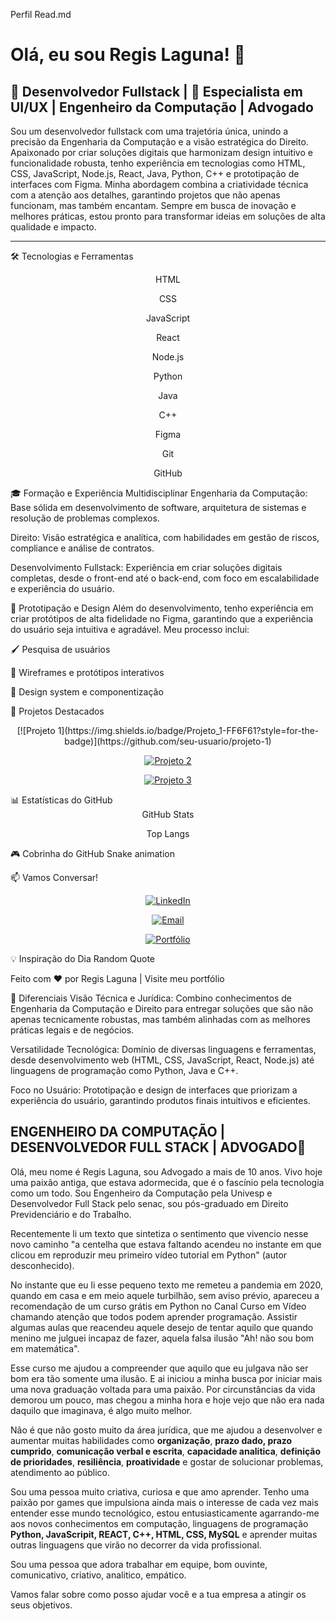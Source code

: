 Perfil Read.md
# Olá, eu sou Regis Laguna! 👋
 
## 🚀 Desenvolvedor Fullstack | 🎨 Especialista em UI/UX | Engenheiro da Computação | Advogado
 
Sou um desenvolvedor fullstack com uma trajetória única, unindo a precisão da Engenharia da Computação e a visão estratégica do Direito. Apaixonado por criar soluções digitais que harmonizam design intuitivo e funcionalidade robusta, tenho experiência em tecnologias como HTML, CSS, JavaScript, Node.js, React, Java, Python, C++ e prototipação de interfaces com Figma. Minha abordagem combina a criatividade técnica com a atenção aos detalhes, garantindo projetos que não apenas funcionam, mas também encantam. Sempre em busca de inovação e melhores práticas, estou pronto para transformar ideias em soluções de alta qualidade e impacto.
 
---
 
🛠️ Tecnologias e Ferramentas
<div align="center">
HTML

CSS

JavaScript

React

Node.js

Python

Java

C++

Figma

Git

GitHub

</div>
🎓 Formação e Experiência Multidisciplinar
Engenharia da Computação: Base sólida em desenvolvimento de software, arquitetura de sistemas e resolução de problemas complexos.

Direito: Visão estratégica e analítica, com habilidades em gestão de riscos, compliance e análise de contratos.

Desenvolvimento Fullstack: Experiência em criar soluções digitais completas, desde o front-end até o back-end, com foco em escalabilidade e experiência do usuário.

🎨 Prototipação e Design
Além do desenvolvimento, tenho experiência em criar protótipos de alta fidelidade no Figma, garantindo que a experiência do usuário seja intuitiva e agradável. Meu processo inclui:

🖌️ Pesquisa de usuários

🎯 Wireframes e protótipos interativos

🧩 Design system e componentização

📂 Projetos Destacados
<div align="center">
[![Projeto 1](https://img.shields.io/badge/Projeto_1-FF6F61?style=for-the-badge)](https://github.com/seu-usuario/projeto-1)

[![Projeto 2](https://img.shields.io/badge/Projeto_2-6B5B95?style=for-the-badge)](https://github.com/seu-usuario/projeto-2)

[![Projeto 3](https://img.shields.io/badge/Projeto_3-88B04B?style=for-the-badge)](https://github.com/seu-usuario/projeto-3)
</div>
📊 Estatísticas do GitHub
<div align="center">
GitHub Stats

Top Langs

</div>
🎮 Cobrinha do GitHub
Snake animation

📫 Vamos Conversar!
<div align="center">
  
[![LinkedIn](https://img.shields.io/badge/LinkedIn-0077B5?style=for-the-badge&logo=linkedin&logoColor=white)](https://linkedin.com/in/seu-perfil)

[![Email](https://img.shields.io/badge/Email-D14836?style=for-the-badge&logo=gmail&logoColor=white)](mailto:seu-email@exemplo.com)

[![Portfólio](https://img.shields.io/badge/Portfólio-FF7139?style=for-the-badge&logo=google-chrome&logoColor=white)](https://seu-portfolio.com)

</div>
💡 Inspiração do Dia
Random Quote

Feito com ❤️ por Regis Laguna | Visite meu portfólio

🚀 Diferenciais
Visão Técnica e Jurídica: Combino conhecimentos de Engenharia da Computação e Direito para entregar soluções que são não apenas tecnicamente robustas, mas também alinhadas com as melhores práticas legais e de negócios.

Versatilidade Tecnológica: Domínio de diversas linguagens e ferramentas, desde desenvolvimento web (HTML, CSS, JavaScript, React, Node.js) até linguagens de programação como Python, Java e C++.

Foco no Usuário: Prototipação e design de interfaces que priorizam a experiência do usuário, garantindo produtos finais intuitivos e eficientes.
 


## ENGENHEIRO DA COMPUTAÇÃO | DESENVOLVEDOR FULL STACK | ADVOGADO🚀

Olá, meu nome é Regis Laguna, sou Advogado a mais de 10 anos. Vivo hoje uma paixão antiga, que estava adormecida, que é o fascínio pela tecnologia como um todo. Sou Engenheiro da Computação pela Univesp e Desenvolvedor Full Stack pelo senac, sou pós-graduado em Direito Previdenciário e do Trabalho.

Recentemente li um texto que sintetiza o sentimento que vivencio nesse novo caminho "a centelha que estava faltando acendeu no instante em que clicou em reproduzir meu primeiro vídeo tutorial em Python" (autor desconhecido).

No instante que eu li esse pequeno texto me remeteu a pandemia em 2020, quando em casa e em meio aquele turbilhão, sem aviso prévio, apareceu a recomendação de um curso grátis em Python no Canal Curso em Vídeo chamando atenção que todos podem aprender programação. Assistir algumas aulas que reacendeu aquele desejo de tentar aquilo que quando menino me julguei incapaz de fazer, aquela falsa ilusão "Ah! não sou bom em matemática".

Esse curso me ajudou a compreender que aquilo que eu julgava não ser bom era tão somente uma ilusão. E ai iniciou a minha busca por iniciar mais uma nova graduação voltada para uma paixão. Por circunstâncias da vida demorou um pouco, mas chegou a minha hora e hoje vejo que não era nada daquilo que imaginava, é algo muito melhor.

Não é que não gosto muito da área jurídica, que me ajudou a desenvolver e aumentar muitas habilidades como **organização**, **prazo dado, prazo cumprido**, **comunicação verbal e escrita**, **capacidade analitica**, **definição de prioridades**, **resiliência**, **proatividade** e gostar de solucionar problemas, atendimento ao público.

Sou uma pessoa muito criativa, curiosa e que amo aprender. Tenho uma paixão por games que impulsiona ainda mais o interesse de cada vez mais entender esse mundo tecnológico, estou entusiasticamente agarrando-me aos novos conhecimentos em computação, linguagens de programação **Python, JavaScripit, REACT, C++, HTML, CSS, MySQL** e aprender muitas outras linguagens que virão no decorrer da vida profissional.

Sou uma pessoa que adora trabalhar em equipe, bom ouvinte, comunicativo, criativo, analitico, empático.

Vamos falar sobre como posso ajudar você e a tua empresa a atingir os seus objetivos.
<!--
**regislaguna/regislaguna** is a ✨ _special_ ✨ repository because its `README.md` (this file) appears on your GitHub profile.

Here are some ideas to get you started:

- 🔭 I’m currently working on ...
- 🌱 I’m currently learning ...
- 👯 I’m looking to collaborate on ...
- 🤔 I’m looking for help with ...
- 💬 Ask me about ...
- 📫 How to reach me: ...
- 😄 Pronouns: ...
- ⚡ Fun fact: ...
-->
